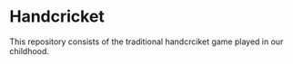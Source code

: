 # Handcricket
 This repository consists of the traditional handcrciket game played in our childhood.
